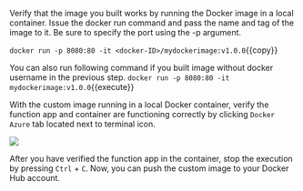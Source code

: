 Verify that the image you built works by running the Docker image in a local container. Issue the docker run command and pass the name and tag of the image to it. Be sure to specify the port using the -p argument.

`docker run -p 8080:80 -it <docker-ID>/mydockerimage:v1.0.0`{{copy}}

You can also run following command if you built image without docker username in the previous step.
`docker run -p 8080:80 -it mydockerimage:v1.0.0`{{execute}}

With the custom image running in a local Docker container, verify the function app and container are functioning correctly by clicking `Docker Azure` tab located next to terminal icon.

![](https://github.com/fenago/katacoda-scenarios/raw/master/azure-functions/azure-functions-docker/steps/8/1.JPG)

After you have verified the function app in the container, stop the execution by pressing `Ctrl` + `C`. Now, you can push the custom image to your Docker Hub account.

